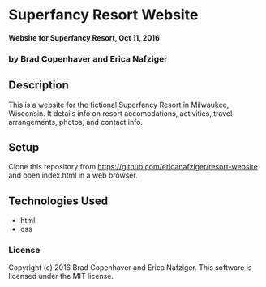 # Superfancy Resort Website
#### Website for Superfancy Resort, Oct 11, 2016
### by Brad Copenhaver and Erica Nafziger

## Description

This is a website for the fictional Superfancy Resort in Milwaukee, Wisconsin. It details info on resort accomodations, activities, travel arrangements, photos, and contact info.

## Setup

Clone this repository from https://github.com/ericanafziger/resort-website and open index.html in a web browser.

## Technologies Used
* html
* css

### License
Copyright (c) 2016 Brad Copenhaver and Erica Nafziger.
This software is licensed under the MIT license.
